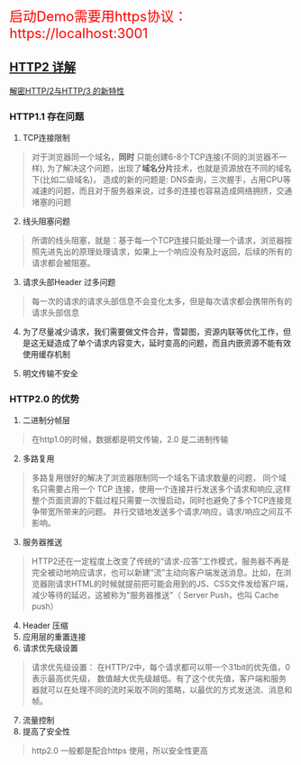 
<font size=5 color=red>启动Demo需要用https协议： https://localhost:3001</font>
## [HTTP2 详解](https://juejin.im/post/5b88a4f56fb9a01a0b31a67e)
   [解密HTTP/2与HTTP/3 的新特性](https://juejin.im/post/5d9abde7e51d4578110dc77f?utm_source=gold_browser_extension)
### HTTP1.1 存在问题
1. TCP连接限制

>对于浏览器同一个域名，**同时** 只能创建6-8个TCP连接(不同的浏览器不一样), 为了解决这个问题，出现了**域名分片**技术，也就是资源放在不同的域名下(比如二级域名)， 造成的新的问题是: DNS查询，三次握手，占用CPU等减速的问题，而且对于服务器来说，过多的连接也容易造成网络拥挤，交通堵塞的问题

2. 线头阻塞问题

> 所谓的线头阻塞，就是：基于每一个TCP连接只能处理一个请求，浏览器按照先进先出的原理处理请求，如果上一个响应没有及时返回，后续的所有的请求都会被阻塞。

3. 请求头部Header 过多问题

> 每一次的请求的请求头部信息不会变化太多，但是每次请求都会携带所有的请求头部信息

4. 为了尽量减少请求，我们需要做文件合并，雪碧图，资源内联等优化工作，但是这无疑造成了单个请求内容变大，延时变高的问题，而且内嵌资源不能有效使用缓存机制

5. 明文传输不安全

### HTTP2.0 的优势

1. 二进制分帧层
> 在http1.0的时候，数据都是明文传输，2.0 是二进制传输
2. 多路复用
> 多路复用很好的解决了浏览器限制同一个域名下请求数量的问题，
> 同个域名只需要占用一个 TCP 连接，使用一个连接并行发送多个请求和响应,这样整个页面资源的下载过程只需要一次慢启动，同时也避免了多个TCP连接竞争带宽所带来的问题。
并行交错地发送多个请求/响应，请求/响应之间互不影响。

 
3. 服务器推送
> HTTP2还在一定程度上改变了传统的“请求-应答”工作模式，服务器不再是完全被动地响应请求，也可以新建“流”主动向客户端发送消息。比如，在浏览器刚请求HTML的时候就提前把可能会用到的JS、CSS文件发给客户端，减少等待的延迟，这被称为"服务器推送"（ Server Push，也叫 Cache push）
4. Header 压缩
5. 应用层的重置连接
6. 请求优先级设置
>  请求优先级设置： 在HTTP/2中，每个请求都可以带一个31bit的优先值，0表示最高优先级， 数值越大优先级越低。有了这个优先值，客户端和服务器就可以在处理不同的流时采取不同的策略，以最优的方式发送流、消息和帧。
7. 流量控制
8. 提高了安全性
> http2.0 一般都是配合https 使用，所以安全性更高
 